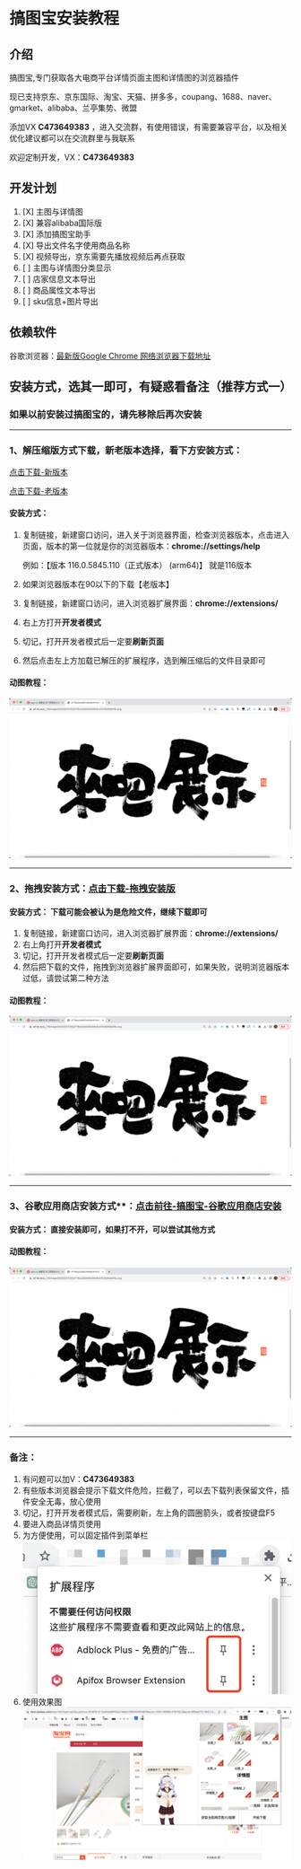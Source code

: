 # 搞图宝安装教程

## 介绍
搞图宝,专门获取各大电商平台详情页面主图和详情图的浏览器插件

现已支持京东、京东国际、淘宝、天猫、拼多多，coupang、1688、naver、gmarket、alibaba、兰亭集势、微盟

添加VX **C473649383** ，进入交流群，有使用错误，有需要兼容平台，以及相关优化建议都可以在交流群里与我联系

欢迎定制开发，VX：**C473649383**

## 开发计划
1. [X] 主图与详情图
2. [X] 兼容alibaba国际版
3. [X] 添加搞图宝助手
4. [X] 导出文件名字使用商品名称
6. [X] 视频导出，京东需要先播放视频后再点获取
5. [ ] 主图与详情图分类显示
7. [ ] 店家信息文本导出
8. [ ] 商品属性文本导出
9. [ ] sku信息+图片导出


## 依赖软件
谷歌浏览器：[最新版Google Chrome 网络浏览器下载地址](https://www.google.cn/intl/zh-CN/chrome/)

## 安装方式，选其一即可，有疑惑看备注（推荐方式一）

### 如果以前安装过搞图宝的，请先移除后再次安装

---

### 1、解压缩版方式下载，新老版本选择，看下方安装方式：

[点击下载-新版本](https://gitee.com/cjmf/gao-tu/releases/download/3.0.2/xin.zip)

[点击下载-老版本](https://gitee.com/cjmf/gao-tu/releases/download/3.0.2/jiu.zip)

#### 安装方式：
1. 复制链接，新建窗口访问，进入关于浏览器界面，检查浏览器版本，点击进入页面，版本的第一位就是你的浏览器版本：**chrome://settings/help**

   例如：【版本 116.0.5845.110（正式版本） (arm64)】 就是116版本
2. 如果浏览器版本在90以下的下载【老版本】
3. 复制链接，新建窗口访问，进入浏览器扩展界面：**chrome://extensions/**
4. 右上方打开**开发者模式**
5. 切记，打开开发者模式后一定要**刷新页面**
6. 然后点击左上方加载已解压的扩展程序，选到解压缩后的文件目录即可

#### 动图教程：

![方式一.gif](jiaocheng%2Ffangshiyi.gif)

---

### 2、拖拽安装方式：[点击下载-拖拽安装版](https://gitee.com/cjmf/gao-tu/releases/download/3.0.2/bihikmbakmidndeladidibcflonoeooj.crx)

#### 安装方式： 下载可能会被认为是危险文件，继续下载即可
1. 复制链接，新建窗口访问，进入浏览器扩展界面：**chrome://extensions/**
2. 右上角打开**开发者模式**
3. 切记，打开开发者模式后一定要**刷新页面**
4. 然后把下载的文件，拖拽到浏览器扩展界面即可，如果失败，说明浏览器版本过低，请尝试第二种方法

#### 动图教程：

![方式二.gif](jiaocheng%2Ffangshier.gif)

---

### 3、谷歌应用商店安装方式**：[点击前往-搞图宝-谷歌应用商店安装](https://chrome.google.com/webstore/detail/%E6%90%9E%E5%9B%BE%E5%AE%9D/bihikmbakmidndeladidibcflonoeooj?utm_source=ext_sidebar&hl=zh-CN)

#### 安装方式： 直接安装即可，如果打不开，可以尝试其他方式

#### 动图教程：

![方式三.gif](jiaocheng%2Ffangshisan.gif)

---

### 备注：

1. 有问题可以加V：**C473649383**
2. 有些版本浏览器会提示下载文件危险，拦截了，可以去下载列表保留文件，插件安全无毒，放心使用
3. 切记，打开开发者模式后，需要刷新，左上角的圆圈箭头，或者按键盘F5
4. 要进入商品详情页使用
5. 为方便使用，可以固定插件到菜单栏
   ![WechatIMG236.png](img%2FWechatIMG236.png)
6. 使用效果图
   ![WechatIMG237.png](img%2FWechatIMG237.png)

